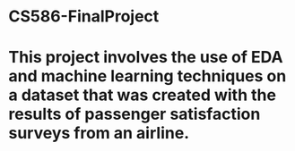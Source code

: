 # CS586-FinalProject

# This project involves the use of EDA and machine learning techniques on a dataset that was created with the results of passenger satisfaction surveys from an airline.
